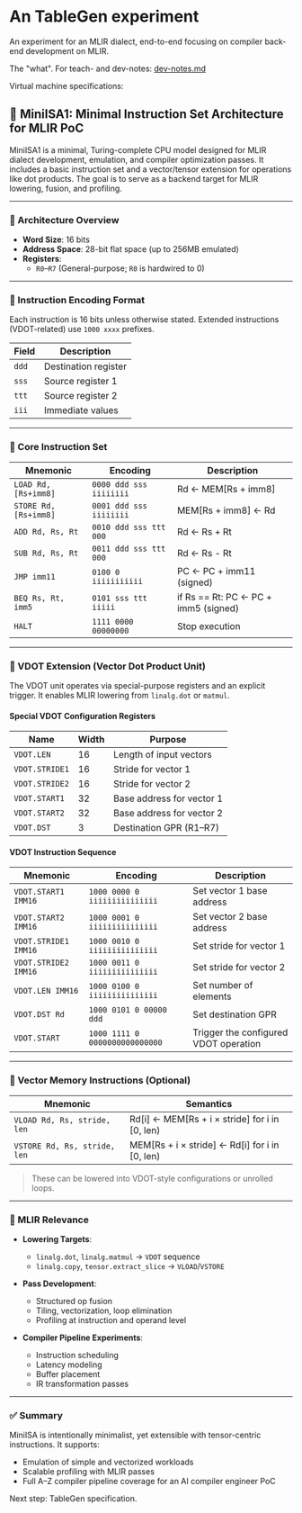 # An TableGen experiment

An experiment for an MLIR dialect, end-to-end focusing on compiler back-end development on MLIR.

The "what".
For teach- and dev-notes: [dev-notes.md](./dev-notes.md)

Virtual machine specifications:

## 🧠 MiniISA1: Minimal Instruction Set Architecture for MLIR PoC

MiniISA1 is a minimal, Turing-complete CPU model designed for MLIR dialect development, emulation, and compiler optimization passes. It includes a basic instruction set and a vector/tensor extension for operations like dot products. The goal is to serve as a backend target for MLIR lowering, fusion, and profiling.

---

### 🔹 Architecture Overview

- **Word Size**: 16 bits
- **Address Space**: 28-bit flat space (up to 256MB emulated)
- **Registers**:  
  - `R0`–`R7` (General-purpose; `R0` is hardwired to 0)

---

### 🔹 Instruction Encoding Format

Each instruction is 16 bits unless otherwise stated. Extended instructions (VDOT-related) use `1000 xxxx` prefixes.

| Field | Description              |
|-------|--------------------------|
| `ddd` | Destination register     |
| `sss` | Source register 1        |
| `ttt` | Source register 2        |
| `iii` | Immediate values         |

---

### 🔹 Core Instruction Set

| Mnemonic             | Encoding                      | Description                                 |
|----------------------|-------------------------------|---------------------------------------------|
| `LOAD Rd, [Rs+imm8]` | `0000 ddd sss iiiiiiii`       | Rd ← MEM[Rs + imm8]                         |
| `STORE Rd, [Rs+imm8]`| `0001 ddd sss iiiiiiii`       | MEM[Rs + imm8] ← Rd                         |
| `ADD Rd, Rs, Rt`     | `0010 ddd sss ttt 000`        | Rd ← Rs + Rt                                |
| `SUB Rd, Rs, Rt`     | `0011 ddd sss ttt 000`        | Rd ← Rs - Rt                                |
| `JMP imm11`          | `0100 0 iiiiiiiiiii`          | PC ← PC + imm11 (signed)                    |
| `BEQ Rs, Rt, imm5`   | `0101 sss ttt iiiii`          | if Rs == Rt: PC ← PC + imm5 (signed)        |
| `HALT`               | `1111 0000 00000000`          | Stop execution                              |

---

### 🔹 VDOT Extension (Vector Dot Product Unit)

The VDOT unit operates via special-purpose registers and an explicit trigger. It enables MLIR lowering from `linalg.dot` or `matmul`.

#### Special VDOT Configuration Registers

| Name           | Width | Purpose                   |
|----------------|-------|---------------------------|
| `VDOT.LEN`     | 16    | Length of input vectors   |
| `VDOT.STRIDE1` | 16    | Stride for vector 1       |
| `VDOT.STRIDE2` | 16    | Stride for vector 2       |
| `VDOT.START1`  | 32    | Base address for vector 1 |
| `VDOT.START2`  | 32    | Base address for vector 2 |
| `VDOT.DST`     | 3     | Destination GPR (R1–R7)   |

#### VDOT Instruction Sequence

| Mnemonic              | Encoding                          | Description                              |
|-----------------------|-----------------------------------|------------------------------------------|
| `VDOT.START1 IMM16`   | `1000 0000 0 iiiiiiiiiiiiiii`     | Set vector 1 base address                |
| `VDOT.START2 IMM16`   | `1000 0001 0 iiiiiiiiiiiiiii`     | Set vector 2 base address                |
| `VDOT.STRIDE1 IMM16`  | `1000 0010 0 iiiiiiiiiiiiiii`     | Set stride for vector 1                  |
| `VDOT.STRIDE2 IMM16`  | `1000 0011 0 iiiiiiiiiiiiiii`     | Set stride for vector 2                  |
| `VDOT.LEN IMM16`      | `1000 0100 0 iiiiiiiiiiiiiii`     | Set number of elements                   |
| `VDOT.DST Rd`         | `1000 0101 0 00000 ddd`           | Set destination GPR                      |
| `VDOT.START`          | `1000 1111 0 0000000000000000`    | Trigger the configured VDOT operation    |

---

### 🔹 Vector Memory Instructions (Optional)

| Mnemonic                   | Semantics                                               |
|----------------------------|---------------------------------------------------------|
| `VLOAD Rd, Rs, stride, len`| Rd[i] ← MEM[Rs + i × stride] for i in [0, len)         |
| `VSTORE Rd, Rs, stride, len`| MEM[Rs + i × stride] ← Rd[i] for i in [0, len)         |

> These can be lowered into VDOT-style configurations or unrolled loops.

---

### 🔹 MLIR Relevance

- **Lowering Targets**:
  - `linalg.dot`, `linalg.matmul` → `VDOT` sequence
  - `linalg.copy`, `tensor.extract_slice` → `VLOAD`/`VSTORE`

- **Pass Development**:
  - Structured op fusion
  - Tiling, vectorization, loop elimination
  - Profiling at instruction and operand level

- **Compiler Pipeline Experiments**:
  - Instruction scheduling
  - Latency modeling
  - Buffer placement
  - IR transformation passes

---

### ✅ Summary

MiniISA is intentionally minimalist, yet extensible with tensor-centric instructions. It supports:
- Emulation of simple and vectorized workloads
- Scalable profiling with MLIR passes
- Full A–Z compiler pipeline coverage for an AI compiler engineer PoC

Next step: TableGen specification.
